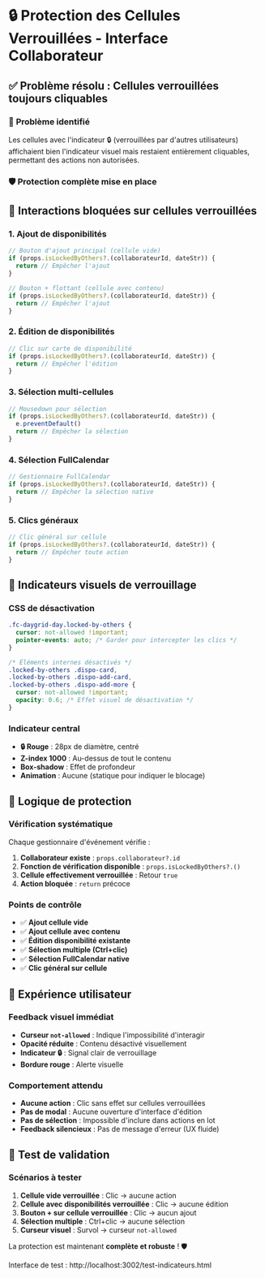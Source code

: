 # 🔒 Protection des Cellules Verrouillées - Interface Collaborateur

## ✅ Problème résolu : Cellules verrouillées toujours cliquables

### 🐛 **Problème identifié**
Les cellules avec l'indicateur 🔒 (verrouillées par d'autres utilisateurs) affichaient bien l'indicateur visuel mais restaient entièrement cliquables, permettant des actions non autorisées.

### 🛡️ **Protection complète mise en place**

## 🎯 **Interactions bloquées sur cellules verrouillées**

### 1. **Ajout de disponibilités**
```typescript
// Bouton d'ajout principal (cellule vide)
if (props.isLockedByOthers?.(collaborateurId, dateStr)) {
  return // Empêcher l'ajout
}

// Bouton + flottant (cellule avec contenu)
if (props.isLockedByOthers?.(collaborateurId, dateStr)) {
  return // Empêcher l'ajout
}
```

### 2. **Édition de disponibilités**
```typescript
// Clic sur carte de disponibilité
if (props.isLockedByOthers?.(collaborateurId, dateStr)) {
  return // Empêcher l'édition
}
```

### 3. **Sélection multi-cellules**
```typescript
// Mousedown pour sélection
if (props.isLockedByOthers?.(collaborateurId, dateStr)) {
  e.preventDefault()
  return // Empêcher la sélection
}
```

### 4. **Sélection FullCalendar**
```typescript
// Gestionnaire FullCalendar
if (props.isLockedByOthers?.(collaborateurId, dateStr)) {
  return // Empêcher la sélection native
}
```

### 5. **Clics généraux**
```typescript
// Clic général sur cellule
if (props.isLockedByOthers?.(collaborateurId, dateStr)) {
  return // Empêcher toute action
}
```

## 🎨 **Indicateurs visuels de verrouillage**

### CSS de désactivation
```css
.fc-daygrid-day.locked-by-others {
  cursor: not-allowed !important;
  pointer-events: auto; /* Garder pour intercepter les clics */
}

/* Éléments internes désactivés */
.locked-by-others .dispo-card,
.locked-by-others .dispo-add-card,
.locked-by-others .dispo-add-more {
  cursor: not-allowed !important;
  opacity: 0.6; /* Effet visuel de désactivation */
}
```

### Indicateur central
- **🔒 Rouge** : 28px de diamètre, centré
- **Z-index 1000** : Au-dessus de tout le contenu
- **Box-shadow** : Effet de profondeur
- **Animation** : Aucune (statique pour indiquer le blocage)

## 🔄 **Logique de protection**

### Vérification systématique
Chaque gestionnaire d'événement vérifie :
1. **Collaborateur existe** : `props.collaborateur?.id`
2. **Fonction de vérification disponible** : `props.isLockedByOthers?.()`
3. **Cellule effectivement verrouillée** : Retour `true`
4. **Action bloquée** : `return` précoce

### Points de contrôle
- ✅ **Ajout cellule vide** 
- ✅ **Ajout cellule avec contenu**
- ✅ **Édition disponibilité existante**
- ✅ **Sélection multiple (Ctrl+clic)**
- ✅ **Sélection FullCalendar native**
- ✅ **Clic général sur cellule**

## 🎯 **Expérience utilisateur**

### Feedback visuel immédiat
- **Curseur `not-allowed`** : Indique l'impossibilité d'interagir
- **Opacité réduite** : Contenu désactivé visuellement
- **Indicateur 🔒** : Signal clair de verrouillage
- **Bordure rouge** : Alerte visuelle

### Comportement attendu
- **Aucune action** : Clic sans effet sur cellules verrouillées
- **Pas de modal** : Aucune ouverture d'interface d'édition
- **Pas de sélection** : Impossible d'inclure dans actions en lot
- **Feedback silencieux** : Pas de message d'erreur (UX fluide)

## 🧪 **Test de validation**

### Scénarios à tester
1. **Cellule vide verrouillée** : Clic → aucune action
2. **Cellule avec disponibilités verrouillée** : Clic → aucune édition
3. **Bouton + sur cellule verrouillée** : Clic → aucun ajout
4. **Sélection multiple** : Ctrl+clic → aucune sélection
5. **Curseur visuel** : Survol → curseur `not-allowed`

La protection est maintenant **complète et robuste** ! 🛡️

Interface de test : http://localhost:3002/test-indicateurs.html
